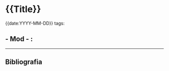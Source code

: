 # {{Title}}
{{date:YYYY-MM-DD}}
tags: 

## - Mod  - :

-----------------------------------------------
## Bibliografia